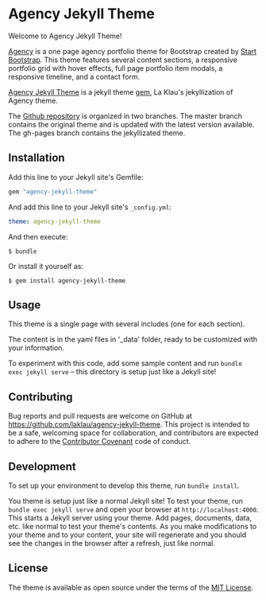 # Agency Jekyll Theme

Welcome to Agency Jekyll Theme!

[Agency](https://github.com/BlackrockDigital/startbootstrap-agency.git) is a one page agency portfolio theme for Bootstrap created by [Start Bootstrap](http://startbootstrap.com/). This theme features several content sections, a responsive portfolio grid with hover effects, full page portfolio item modals, a responsive timeline, and a contact form.

[Agency Jekyll Theme](http://github.com/laklau/agency-jekyll-theme/tree/gh-pages) is a jekyll theme [gem](https://rubygems.org/gems/agency-jekyll-theme), La Klau's jekyllization of Agency theme.

The [Github repository](http://github.com/laklau/agency-jekyll-theme/) is organized in two branches. The master branch contains the original theme and is updated with the latest version available. The gh-pages branch contains the jekyllizated theme.



## Installation

Add this line to your Jekyll site's Gemfile:

```ruby
gem "agency-jekyll-theme"
```

And add this line to your Jekyll site's `_config.yml`:

```yaml
theme: agency-jekyll-theme
```

And then execute:

    $ bundle

Or install it yourself as:

    $ gem install agency-jekyll-theme

## Usage

This theme is a single page with several includes (one for each section).

The content is in the yaml files in '_data' folder, ready to be customized with your information.

To experiment with this code, add some sample content and run `bundle exec jekyll serve` – this directory is setup just like a Jekyll site!

## Contributing

Bug reports and pull requests are welcome on GitHub at https://github.com/laklau/agency-jekyll-theme. This project is intended to be a safe, welcoming space for collaboration, and contributors are expected to adhere to the [Contributor Covenant](http://contributor-covenant.org) code of conduct.

## Development

To set up your environment to develop this theme, run `bundle install`.

You theme is setup just like a normal Jekyll site! To test your theme, run `bundle exec jekyll serve` and open your browser at `http://localhost:4000`. This starts a Jekyll server using your theme. Add pages, documents, data, etc. like normal to test your theme's contents. As you make modifications to your theme and to your content, your site will regenerate and you should see the changes in the browser after a refresh, just like normal.

## License

The theme is available as open source under the terms of the [MIT License](http://opensource.org/licenses/MIT).
